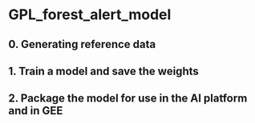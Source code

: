 # GPL_forest_alert_model

## 0. Generating reference data

## 1. Train a model and save the weights

## 2. Package the model for use in the AI platform and in GEE

